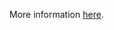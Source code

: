 More information [here](https://docs.prismacloud.io/en/enterprise-edition/policy-reference/aws-policies/aws-general-policies/ensure-redshift-uses-ssl).
